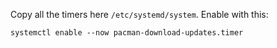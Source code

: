 Copy all the timers here `/etc/systemd/system`. Enable with this:

```
systemctl enable --now pacman-download-updates.timer
```
